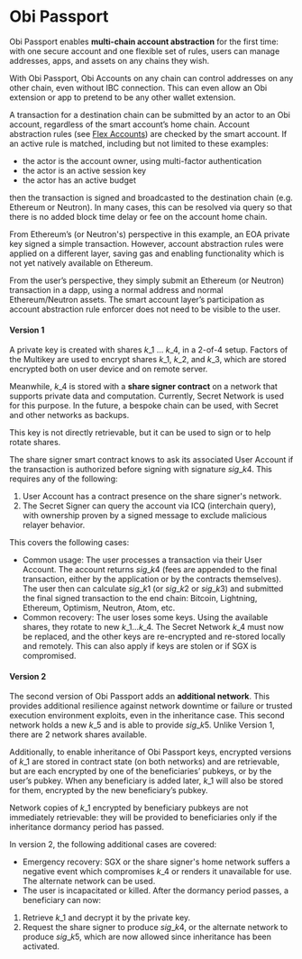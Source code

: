# Obi Passport

Obi Passport enables **multi-chain account abstraction** for the first time: with one secure account and one flexible set of rules, users can manage addresses, apps, and assets on any chains they wish.

With Obi Passport, Obi Accounts on any chain can control addresses on any other chain, even without IBC connection. This can even allow an Obi extension or app to pretend to be any other wallet extension.

A transaction for a destination chain can be submitted by an actor to an Obi account, regardless of the smart account’s home chain. Account abstraction rules (see [Flex Accounts](https://www.notion.so/Flex-Accounts-5fb118a1929d452f80246c066c3eef7b?pvs=21)) are checked by the smart account. If an active rule is matched, including but not limited to these examples:

* the actor is the account owner, using multi-factor authentication
* the actor is an active session key
* the actor has an active budget

then the transaction is signed and broadcasted to the destination chain (e.g. Ethereum or Neutron). In many cases, this can be resolved via query so that there is no added block time delay or fee on the account home chain.

From Ethereum’s (or Neutron's) perspective in this example, an EOA private key signed a simple transaction. However, account abstraction rules were applied on a different layer, saving gas and enabling functionality which is not yet natively available on Ethereum.

From the user’s perspective, they simply submit an Ethereum (or Neutron) transaction in a dapp, using a normal address and normal Ethereum/Neutron assets. The smart account layer’s participation as account abstraction rule enforcer does not need to be visible to the user.

#### Version 1

A private key is created with shares $k\_1$ … $k\_4$, in a 2-of-4 setup. Factors of the Multikey are used to encrypt shares $k\_1$, $k\_2$, and $k\_3$, which are stored encrypted both on user device and on remote server.

Meanwhile, $k\_4$ is stored with a **share signer contract** on a network that supports private data and computation. Currently, Secret Network is used for this purpose. In the future, a bespoke chain can be used, with Secret and other networks as backups.

This key is not directly retrievable, but it can be used to sign or to help rotate shares.

The share signer smart contract knows to ask its associated User Account if the transaction is authorized before signing with signature $sig\_{k4}$. This requires any of the following:

1. User Account has a contract presence on the share signer's network.
2. The Secret Signer can query the account via ICQ (interchain query), with ownership proven by a signed message to exclude malicious relayer behavior.

This covers the following cases:

* Common usage: The user processes a transaction via their User Account. The account returns $sig\_{k4}$ (fees are appended to the final transaction, either by the application or by the contracts themselves). The user then can calculate $sig\_{k1}$ (or $sig\_{k2}$ or $sig\_{k3}$) and submitted the final signed transaction to the end chain: Bitcoin, Lightning, Ethereum, Optimism, Neutron, Atom, etc.
* Common recovery: The user loses some keys. Using the available shares, they rotate to new $k\_1...k\_4$. The Secret Network $k\_4$ must now be replaced, and the other keys are re-encrypted and re-stored locally and remotely. This can also apply if keys are stolen or if SGX is compromised.

#### **Version 2**

The second version of Obi Passport adds an **additional network**. This provides additional resilience against network downtime or failure or trusted execution environment exploits, even in the inheritance case. This second network holds a new $k\_{5}$ and is able to provide $sig\_{k5}$. Unlike Version 1, there are 2 network shares available.

Additionally, to enable inheritance of Obi Passport keys, encrypted versions of $k\_1$ are stored in contract state (on both networks) and are retrievable, but are each encrypted by one of the beneficiaries’ pubkeys, or by the user’s pubkey. When any beneficiary is added later, $k\_1$ will also be stored for them, encrypted by the new beneficiary’s pubkey.

Network copies of $k\_1$ encrypted by beneficiary pubkeys are not immediately retrievable: they will be provided to beneficiaries only if the inheritance dormancy period has passed.

In version 2, the following additional cases are covered:

* Emergency recovery: SGX or the share signer's home network suffers a negative event which compromises $k\_4$ or renders it unavailable for use. The alternate network can be used.
* The user is incapacitated or killed. After the dormancy period passes, a beneficiary can now:

1. Retrieve $k\_1$ and decrypt it by the private key.
2. Request the share signer to produce $sig\_{k4}$, or the alternate network to produce $sig\_{k5}$, which are now allowed since inheritance has been activated.
